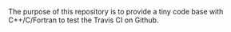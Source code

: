 The purpose of this repository is to provide a tiny code base with C++/C/Fortran to test the Travis CI on Github. 
